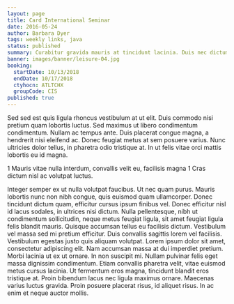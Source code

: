 ```yaml
---
layout: page
title: Card International Seminar
date: 2016-05-24
author: Barbara Dyer
tags: weekly links, java
status: published
summary: Curabitur gravida mauris at tincidunt lacinia. Duis nec dictum lacus.
banner: images/banner/leisure-04.jpg
booking:
  startDate: 10/13/2018
  endDate: 10/17/2018
  ctyhocn: ATLTCHX
  groupCode: CIS
published: true
---
```

Sed sed est quis ligula rhoncus vestibulum at ut elit. Duis commodo nisi pretium quam lobortis luctus. Sed maximus ut libero condimentum condimentum. Nullam ac tempus ante. Duis placerat congue magna, a hendrerit nisi eleifend ac. Donec feugiat metus at sem posuere varius. Nunc ultricies dolor tellus, in pharetra odio tristique at. In ut felis vitae orci mattis lobortis eu id magna.

1 Mauris vitae nulla interdum, convallis velit eu, facilisis magna
1 Cras dictum nisl ac volutpat luctus.

Integer semper ex ut nulla volutpat faucibus. Ut nec quam purus. Mauris lobortis nunc non nibh congue, quis euismod quam ullamcorper. Donec tincidunt dictum quam, efficitur cursus ipsum finibus vel. Donec efficitur nisl id lacus sodales, in ultrices nisi dictum. Nulla pellentesque, nibh ut condimentum sollicitudin, neque metus feugiat ligula, sit amet feugiat ligula felis blandit mauris. Quisque accumsan tellus eu facilisis dictum. Vestibulum vel massa sed mi pretium efficitur. Duis convallis sagittis lorem vel facilisis. Vestibulum egestas justo quis aliquam volutpat. Lorem ipsum dolor sit amet, consectetur adipiscing elit. Nam accumsan massa at dui imperdiet pretium. Morbi lacinia ut ex ut ornare. In non suscipit mi.
Nullam pulvinar felis eget massa dignissim condimentum. Etiam convallis pharetra velit, vitae euismod metus cursus lacinia. Ut fermentum eros magna, tincidunt blandit eros tristique at. Proin bibendum lacus nec ligula maximus ornare. Maecenas varius luctus gravida. Proin posuere placerat risus, id aliquet risus. In ac enim et neque auctor mollis.
